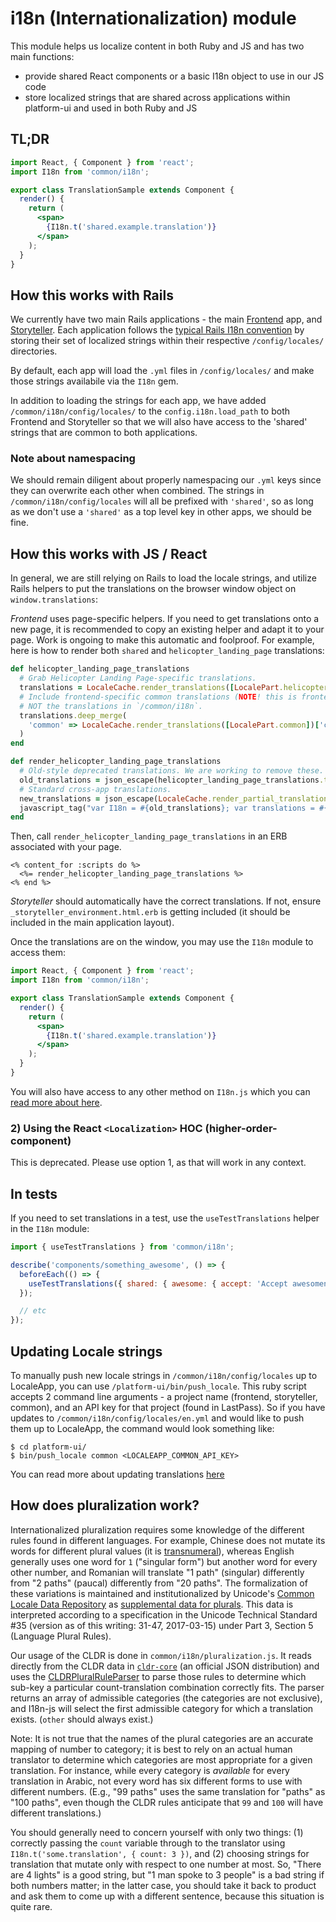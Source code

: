 # i18n (Internationalization) module

This module helps us localize content in both Ruby and JS and has two main functions:
* provide shared React components or a basic I18n object to use in our JS code
* store localized strings that are shared across applications within platform-ui and used in both Ruby and JS

## TL;DR

```jsx
import React, { Component } from 'react';
import I18n from 'common/i18n';

export class TranslationSample extends Component {
  render() {
    return (
      <span>
        {I18n.t('shared.example.translation')}
      </span>
    );
  }
}
```

## How this works with Rails
We currently have two main Rails applications - the main [Frontend](https://github.com/socrata/platform-ui/tree/master/frontend) app,
and [Storyteller](https://github.com/socrata/platform-ui/tree/master/storyteller). Each application follows the [typical Rails I18n convention](http://guides.rubyonrails.org/i18n.html#setup-the-rails-application-for-internationalization) by storing their set of localized
strings within their respective `/config/locales/` directories.

By default, each app will load the `.yml` files in `/config/locales/` and make those strings availabile via the `I18n` gem.

In addition to loading the strings for each app, we have added `/common/i18n/config/locales/` to the `config.i18n.load_path` to both
Frontend and Storyteller so that we will also have access to the 'shared' strings that are common to both applications.

### Note about namespacing
We should remain diligent about properly namespacing our `.yml` keys since they can overwrite
each other when combined. The strings in `/common/i18n/config/locales` will all be prefixed with `'shared'`, so as long as we don't use a `'shared'` as a top
level key in other apps, we should be fine.

## How this works with JS / React
In general, we are still relying on Rails to load the locale strings, and utilize Rails helpers to put
the translations on the browser window object on `window.translations`:

_Frontend_ uses page-specific helpers. If you need to get translations onto a new page, it is recommended to
  copy an existing helper and adapt it to your page. Work is ongoing to make this automatic and foolproof.
  For example, here is how to render both `shared` and `helicopter_landing_page` translations:
```ruby
def helicopter_landing_page_translations
  # Grab Helicopter Landing Page-specific translations.
  translations = LocaleCache.render_translations([LocalePart.helicopter_landing_page])['helicopter_landing_page']
  # Include frontend-specific common translations (NOTE! this is frontend's idea of shared translations,
  # NOT the translations in `/common/i18n`.
  translations.deep_merge(
    'common' => LocaleCache.render_translations([LocalePart.common])['common']
  )
end

def render_helicopter_landing_page_translations
  # Old-style deprecated translations. We are working to remove these.
  old_translations = json_escape(helicopter_landing_page_translations.to_json)
  # Standard cross-app translations.
  new_translations = json_escape(LocaleCache.render_partial_translations(:helicopter_landing_page).to_json)
  javascript_tag("var I18n = #{old_translations}; var translations = #{new_translations};")
end
```
Then, call `render_helicopter_landing_page_translations` in an ERB associated with your page.

```erb
<% content_for :scripts do %>
  <%= render_helicopter_landing_page_translations %>
<% end %>
```

_Storyteller_ should automatically have the correct translations. If not, ensure
`_storyteller_environment.html.erb` is getting included (it should be included in the
main application layout).

Once the translations are on the window, you may use the `I18n` module to access them:

```jsx
import React, { Component } from 'react';
import I18n from 'common/i18n';

export class TranslationSample extends Component {
  render() {
    return (
      <span>
        {I18n.t('shared.example.translation')}
      </span>
    );
  }
}
```

You will also have access to any other method on `I18n.js` which you can
[read more about here](https://github.com/fnando/i18n-js).

### 2) Using the React `<Localization>` HOC (higher-order-component)

This is deprecated. Please use option 1, as that will work in any context.

## In tests
If you need to set translations in a test, use the `useTestTranslations` helper in the `I18n` module:

```jsx
import { useTestTranslations } from 'common/i18n';

describe('components/something_awesome', () => {
  beforeEach(() => {
    useTestTranslations({ shared: { awesome: { accept: 'Accept awesomeness' } } });
  });

  // etc
});
```

## Updating Locale strings
To manually push new locale strings in `/common/i18n/config/locales` up to LocaleApp, you can use `/platform-ui/bin/push_locale`.
This ruby script accepts 2 command line arguments - a project name (frontend, storyteller, common), and an API key for that project (found in LastPass).
So if you have updates to `/common/i18n/config/locales/en.yml` and would like to push them up to LocaleApp, the command would look something like:

```
$ cd platform-ui/
$ bin/push_locale common <LOCALEAPP_COMMON_API_KEY>
```

You can read more about updating translations [here](https://github.com/socrata/platform-ui/blob/master/frontend/doc/update-translations.md)

## How does pluralization work?

Internationalized pluralization requires some knowledge of the different rules found in different languages. For example, Chinese does not mutate its words for different plural values (it is [transnumeral](https://en.wikipedia.org/wiki/Grammatical_number#Transnumeral)), whereas English generally uses one word for `1` ("singular form") but another word for every other number, and Romanian will translate "1 path" (singular) differently from "2 paths" (paucal) differently from "20 paths". The formalization of these variations is maintained and institutionalized by Unicode's [Common Locale Data Repository](http://cldr.unicode.org/index) as [supplemental data for plurals](http://www.unicode.org/cldr/charts/latest/supplemental/language_plural_rules.html). This data is interpreted according to a specification in the Unicode Technical Standard #35 (version as of this writing: 31-47, 2017-03-15) under Part 3, Section 5 (Language Plural Rules).

Our usage of the CLDR is done in `common/i18n/pluralization.js`. It reads directly from the CLDR data in [`cldr-core`](https://github.com/unicode-cldr/cldr-core) (an official JSON distribution) and uses the [CLDRPluralRuleParser](https://github.com/santhoshtr/CLDRPluralRuleParser) to parse those rules to determine which sub-key a particular count-translation combination correctly fits. The parser returns an array of admissible categories (the categories are not exclusive), and I18n-js will select the first admissible category for which a translation exists. (`other` should always exist.)

Note: It is not true that the names of the plural categories are an accurate mapping of number to category; it is best to rely on an actual human translator to determine which categories are most appropriate for a given translation. For instance, while every category is _available_ for every translation in Arabic, not every word has six different forms to use with different numbers. (E.g., "99 paths" uses the same translation for "paths" as "100 paths", even though the CLDR rules anticipate that `99` and `100` will have different translations.)

You should generally need to concern yourself with only two things: (1) correctly passing the `count` variable through to the translator using `I18n.t('some.translation', { count: 3 })`, and (2) choosing strings for translation that mutate only with respect to one number at most. So, "There are 4 lights" is a good string, but "1 man spoke to 3 people" is a bad string if both numbers matter; in the latter case, you should take it back to product and ask them to come up with a different sentence, because this situation is quite rare.
